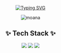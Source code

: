  
 <div align="center"> 


[![Typing SVG](https://readme-typing-svg.herokuapp.com?font=Koulen&size=35&color=271419&background=03080A00&center=true&vCenter=true&lines=Hi+there%2C+I'm+Jeong-yeon+Kim;And%2C+iOS+Developer+)](https://git.io/typing-svg)
 
 ![moana](https://user-images.githubusercontent.com/93962252/167832385-ddabdbcb-df14-4de7-be9f-96b2ab2aac88.gif)

 ## ✨ Tech Stack ✨
 
 <img src="https://img.shields.io/badge/Swift-FA7343?style=flat-square&logo=Swift&logoColor=white"/>
 <img src="https://img.shields.io/badge/iOS-000000?style=flat-square&logo=iOS&logoColor=white"/>
 <img src="https://img.shields.io/badge/React-61DAFB?style=flat-square&logo=React&logoColor=black"/>

 
 </div>







